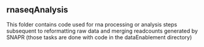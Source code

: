 ## rnaseqAnalysis

This folder contains code used for rna processing or analysis steps subsequent to reformatting raw data and merging readcounts generated by SNAPR (those tasks are done with code in the dataEnablement directory)
